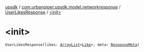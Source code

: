 [upsdk](../../index.md) / [com.urbanpiper.upsdk.model.networkresponse](../index.md) / [UserLikesResponse](index.md) / [&lt;init&gt;](./-init-.md)

# &lt;init&gt;

`UserLikesResponse(likes: `[`ArrayList`](https://developer.android.com/reference/java/util/ArrayList.html)`<`[`Like`](../-like/index.md)`>, meta: `[`ResponseMeta`](../-response-meta/index.md)`)`